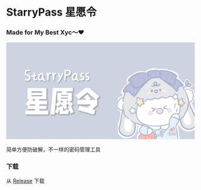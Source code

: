 # StarryPass 星愿令
### Made for My Best Xyc～❤️
![image](https://raw.githubusercontent.com/lingyicute/StarryPassAndroidWeb/master/banner.jpg)

简单方便防破解，不一样的密码管理工具

### 下载
从 [Release](https://github.com/lingyicute/StarryPass/releases/latest) 下载
